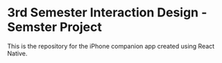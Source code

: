 # 3rd Semester Interaction Design - Semster Project

This is the repository for the iPhone companion app created using React Native.
